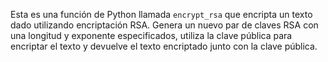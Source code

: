 Esta es una función de Python llamada `encrypt_rsa` que encripta un texto dado utilizando encriptación RSA. Genera un nuevo par de claves RSA con una longitud y exponente especificados, utiliza la clave pública para encriptar el texto y devuelve el texto encriptado junto con la clave pública.
